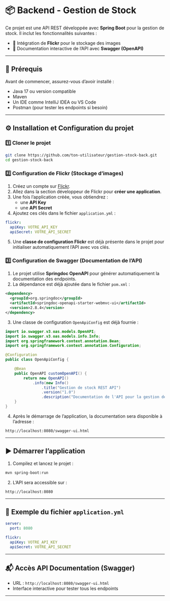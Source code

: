 
# 📦 Backend - Gestion de Stock

Ce projet est une API REST développée avec **Spring Boot** pour la gestion de stock. Il inclut les fonctionnalités suivantes :
- 📸 Intégration de **Flickr** pour le stockage des images
- 📘 Documentation interactive de l’API avec **Swagger (OpenAPI)**

---

## 🚀 Prérequis

Avant de commencer, assurez-vous d’avoir installé :
- Java 17 ou version compatible
- Maven
- Un IDE comme IntelliJ IDEA ou VS Code
- Postman (pour tester les endpoints si besoin)

---

## ⚙️ Installation et Configuration du projet

### 1️⃣ Cloner le projet

```bash
git clone https://github.com/ton-utilisateur/gestion-stock-back.git
cd gestion-stock-back
```

### 2️⃣ Configuration de Flickr (Stockage d’images)

1. Créez un compte sur [Flickr](https://www.flickr.com/).
2. Allez dans la section développeur de Flickr pour **créer une application**.
3. Une fois l’application créée, vous obtiendrez :
   - une **API Key**
   - une **API Secret**
4. Ajoutez ces clés dans le fichier `application.yml` :

```yaml
flickr:
  apiKey: VOTRE_API_KEY
  apiSecret: VOTRE_API_SECRET
```

5. Une **classe de configuration Flickr** est déjà présente dans le projet pour initialiser automatiquement l’API avec vos clés.

### 3️⃣ Configuration de Swagger (Documentation de l’API)

1. Le projet utilise **Springdoc OpenAPI** pour générer automatiquement la documentation des endpoints.
2. La dépendance est déjà ajoutée dans le fichier `pom.xml` :

```xml
<dependency>
  <groupId>org.springdoc</groupId>
  <artifactId>springdoc-openapi-starter-webmvc-ui</artifactId>
  <version>2.8.4</version>
</dependency>
```

3. Une classe de configuration `OpenApiConfig` est déjà fournie :

```java
import io.swagger.v3.oas.models.OpenAPI;
import io.swagger.v3.oas.models.info.Info;
import org.springframework.context.annotation.Bean;
import org.springframework.context.annotation.Configuration;

@Configuration
public class OpenApiConfig {

    @Bean
    public OpenAPI customOpenAPI() {
        return new OpenAPI()
            .info(new Info()
                .title("Gestion de stock REST API")
                .version("1.0")
                .description("Documentation de l'API pour la gestion de stock"));
    }
}
```

4. Après le démarrage de l’application, la documentation sera disponible à l’adresse :
```
http://localhost:8080/swagger-ui.html
```

---

## ▶️ Démarrer l’application

1. Compilez et lancez le projet :

```bash
mvn spring-boot:run
```

2. L’API sera accessible sur :  
```
http://localhost:8080
```

---

## 📁 Exemple du fichier `application.yml`

```yaml
server:
  port: 8080

flickr:
  apiKey: VOTRE_API_KEY
  apiSecret: VOTRE_API_SECRET
```

---

## 📬 Accès API Documentation (Swagger)

- URL : `http://localhost:8080/swagger-ui.html`
- Interface interactive pour tester tous les endpoints

---

